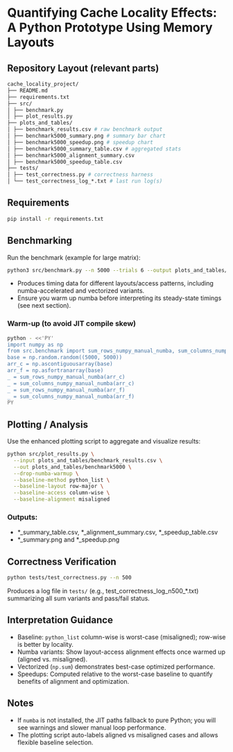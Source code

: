 # **Quantifying Cache Locality Effects: A Python Prototype Using Memory Layouts**

## Repository Layout (relevant parts)
```graphql
cache_locality_project/
├── README.md
├── requirements.txt
├── src/
│ ├── benchmark.py
│ ├── plot_results.py
├── plots_and_tables/
│ ├── benchmark_results.csv # raw benchmark output
│ ├── benchmark5000_summary.png # summary bar chart
│ ├── benchmark5000_speedup.png # speedup chart
│ ├── benchmark5000_summary_table.csv # aggregated stats
│ ├── benchmark5000_alignment_summary.csv
│ ├── benchmark5000_speedup_table.csv
├── tests/
│ ├── test_correctness.py # correctness harness
│ └── test_correctness_log_*.txt # last run log(s)
```

## Requirements
```bash
pip install -r requirements.txt
```

## Benchmarking
Run the benchmark (example for large matrix):
```bash
python3 src/benchmark.py --n 5000 --trials 6 --output plots_and_tables/benchmark_results.csv
```
- Produces timing data for different layouts/access patterns, including numba-accelerated and vectorized variants.
- Ensure you warm up numba before interpreting its steady-state timings (see next section).

### Warm-up (to avoid JIT compile skew)
```bash
python - <<'PY'
import numpy as np
from src.benchmark import sum_rows_numpy_manual_numba, sum_columns_numpy_manual_numba
base = np.random.random((5000, 5000))
arr_c = np.ascontiguousarray(base)
arr_f = np.asfortranarray(base)
_ = sum_rows_numpy_manual_numba(arr_c)
_ = sum_columns_numpy_manual_numba(arr_c)
_ = sum_rows_numpy_manual_numba(arr_f)
_ = sum_columns_numpy_manual_numba(arr_f)
PY
```

## Plotting / Analysis
Use the enhanced plotting script to aggregate and visualize results:
```bash
python src/plot_results.py \
  --input plots_and_tables/benchmark_results.csv \
  --out plots_and_tables/benchmark5000 \
  --drop-numba-warmup \
  --baseline-method python_list \
  --baseline-layout row-major \
  --baseline-access column-wise \
  --baseline-alignment misaligned
```

### Outputs:
- *_summary_table.csv, *_alignment_summary.csv, *_speedup_table.csv
- *_summary.png and *_speedup.png

## Correctness Verification
```bash
python tests/test_correctness.py --n 500
```
Produces a log file in `tests/` (e.g., test_correctness_log_n500_*.txt) summarizing all sum variants and pass/fail status.

## Interpretation Guidance
- Baseline: `python_list` column-wise is worst-case (misaligned); row-wise is better by locality.
- Numba variants: Show layout-access alignment effects once warmed up (aligned vs. misaligned).
- Vectorized (`np.sum`) demonstrates best-case optimized performance.
- Speedups: Computed relative to the worst-case baseline to quantify benefits of alignment and optimization.

## Notes
- If `numba` is not installed, the JIT paths fallback to pure Python; you will see warnings and slower manual loop performance.
- The plotting script auto-labels aligned vs misaligned cases and allows flexible baseline selection.



